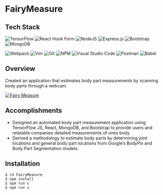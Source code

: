 # FairyMeasure


## Tech Stack
![TensorFlow](https://img.shields.io/badge/TensorFlow-%23FF6F00.svg?style=for-the-badge&logo=TensorFlow&logoColor=white)
![React Hook Form](https://img.shields.io/badge/React%20Hook%20Form-%23EC5990.svg?style=for-the-badge&logo=reacthookform&logoColor=white)
![NodeJS](https://img.shields.io/badge/node.js-6DA55F?style=for-the-badge&logo=node.js&logoColor=white)
![Express.js](https://img.shields.io/badge/Express.js-000000?style=for-the-badge&logo=express&logoColor=white)
![Bootstrap](https://img.shields.io/badge/bootstrap-%23563D7C.svg?style=for-the-badge&logo=bootstrap&logoColor=white)
![MongoDB](https://img.shields.io/badge/MongoDB-%234ea94b.svg?style=for-the-badge&logo=mongodb&logoColor=white)

![Webpack](https://img.shields.io/badge/webpack-%238DD6F9.svg?style=for-the-badge&logo=webpack&logoColor=black)
![Vim](https://img.shields.io/badge/VIM-%2311AB00.svg?style=for-the-badge&logo=vim&logoColor=white) 
![Git](https://img.shields.io/badge/git-%23F05033.svg?style=for-the-badge&logo=git&logoColor=white) 
![NPM](https://img.shields.io/badge/NPM-%23000000.svg?style=for-the-badge&logo=npm&logoColor=white) 
![Visual Studio Code](https://img.shields.io/badge/Visual_Studio_Code-0078D4?style=for-the-badge&logo=visual%20studio%20code&logoColor=white)
![Postman](https://img.shields.io/badge/Postman-FF6C37?style=for-the-badge&logo=Postman&logoColor=white)
![Babel](https://img.shields.io/badge/Babel-F9DC3e?style=for-the-badge&logo=babel&logoColor=black) 


## Overview
Created an application that estimates body part measurements by scanning body parts through a webcam.

[![Fairy Measure](https://img.youtube.com/vi/D9lcLZV3oPw/0.jpg)](https://www.youtube.com/watch?v=D9lcLZV3oPw)

## Accomplishments
- Designed an automated body part measurement application using TensorFlow JS, React, MongoDB, and Bootstrap to provide users and relatable companies detailed measurements of ones body
- Derived a methodology to estimate body parts by determining joint locations and general body part locations from Google’s BodyPix and Body Part Segmentation models.

## Installation
```
$ cd FairyMeasure
$ npm install
$ npm run c
$ npm run s
